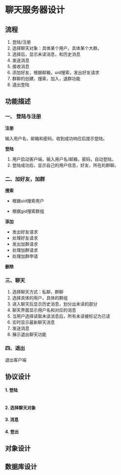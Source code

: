 # 聊天服务器设计

## 流程

1. 登陆/注册
2. 选择聊天对象：具体某个用户，具体某个大群。
3. 选择后，显示未读消息，和历史消息
4. 发送消息
5. 接收消息
6. 添加好友，根据邮箱，uid搜索，发出好友请求
7. 群聊的创建，搜索，加入，退群功能
8. 退出登陆

## 功能描述

### 一、 登陆与注册

**注册**

输入用户名，邮箱和密码。收到成功响应后提示登陆。

**登陆**

1. 用户启动客户端，输入用户名/邮箱，密码，自动登陆。
2. 登陆成功后，显示自己的用户信息，好友，所在的群聊。

### 二、加好友，加群

**搜索**

- 根据uid搜索用户

- 根据gid搜索群组

**添加**

- 发出好友请求
- 处理好友请求
- 发出加群请求
- 处理加群请求
- 处理加群申请

**删除**



### 三、聊天

1. 选择聊天方式：私聊，群聊
2. 选择具体的用户，具体的群组
3. 进入聊天后显示历史消息，划分出未读的部分
4. 聊天界面显示用户名和对应的消息
5. 当用户选择读取未读消息后，所有未读被标记为已读
6. 实时显示最新聊天消息
7. 发送消息
8. 展示退出聊天功能

### 四、退出

退出客户端



## 协议设计

#### 1. 登陆

```

```



#### 2. 选择聊天对象

#### 3. 消息

#### 4. 登出

## 对象设计

## 数据库设计

